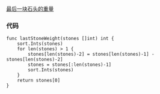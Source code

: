 [最后一块石头的重量](https://leetcode-cn.com/problems/last-stone-weight/)
### 代码

```golang
func lastStoneWeight(stones []int) int {
	sort.Ints(stones)
	for len(stones) > 1 {
		stones[len(stones)-2] = stones[len(stones)-1] - stones[len(stones)-2]
		stones = stones[:len(stones)-1]
		sort.Ints(stones)
	}
	return stones[0]
}
```
